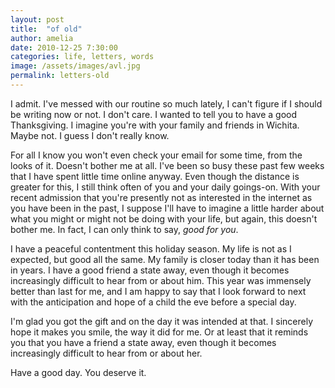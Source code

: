 ```yaml
---
layout: post
title:  "of old"
author: amelia
date: 2010-12-25 7:30:00
categories: life, letters, words
image: /assets/images/avl.jpg
permalink: letters-old
---
```


I admit. I've messed with our routine so much lately, I can't figure if I should be writing now or not. I don't care. I wanted to tell you to have a good Thanksgiving. I imagine you're with your family and friends in Wichita. Maybe not. I guess I don't really know.
 
For all I know you won't even check your email for some time, from the looks of it. Doesn't bother me at all. I've been so busy these past few weeks that I have spent little time online anyway. Even though the distance is greater for this, I still think often of you and your daily goings-on. With your recent admission that you're presently not as interested in the internet as you have been in the past, I suppose I'll have to imagine a little harder about what you might or might not be doing with your life, but again, this doesn't bother me. In fact, I can only think to say, *good for you*.
 
I have a peaceful contentment this holiday season. My life is not as I expected, but good all the same. My family is closer today than it has been in years. I have a good friend a state away, even though it becomes increasingly difficult to hear from or about him. This year was immensely better than last for me, and I am happy to say that I look forward to next with the anticipation and hope of a child the eve before a special day.
 
I'm glad you got the gift and on the day it was intended at that. I sincerely hope it makes you smile, the way it did for me. Or at least that it reminds you that you have a friend a state away, even though it becomes increasingly difficult to hear from or about her.
 
Have a good day. You deserve it.